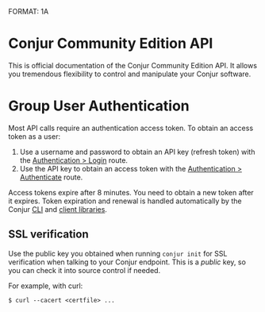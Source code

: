 FORMAT: 1A

# Conjur Community Edition API

This is official documentation of the Conjur Community Edition API. It
allows you tremendous flexibility to control and manipulate your
Conjur software.

# Group User Authentication

Most API calls require an authentication access token. To obtain an access token as a user:

1. Use a username and password to obtain an API key (refresh token) with the [Authentication > Login](#user-authentication-login) route.
2. Use the API key to obtain an access token with the [Authentication > Authenticate](#user-authentication-authenticate) route.

Access tokens expire after 8 minutes. You need to obtain a new token after it expires.
Token expiration and renewal is handled automatically by the
Conjur [CLI](https://developer.conjur.net/cli) and [client libraries](https://developer.conjur.net/clients).

## SSL verification

Use the public key you obtained when running `conjur init` for SSL verification when talking to your Conjur endpoint.
This is a *public* key, so you can check it into source control if needed.

For example, with curl:

```
$ curl --cacert <certfile> ...
```

<!-- include(authenticate.md) -->

<!-- include(login.md) -->

<!-- include(update_password.md) -->

<!-- include(rotate_api_key.md) -->
